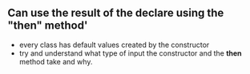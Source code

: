 ## Can use the result of the declare using the "then" method'
* every class has default values created by the constructor
* try and understand what type of input the constructor and the **then** method take and why.

